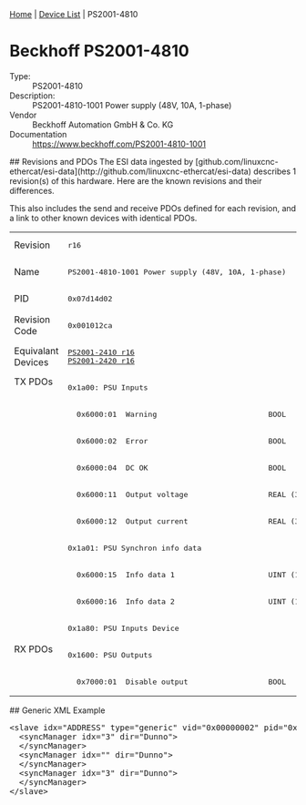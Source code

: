 <div class="nav"><a href="/esi-data">Home</a> | <a href="/esi-data/devices">Device List</a> | PS2001-4810</div>

#  Beckhoff PS2001-4810

<dl>
  <dt>Type:</dt><dd>PS2001-4810</dd>
  <dt>Description:</dt><dd>PS2001-4810-1001 Power supply (48V, 10A, 1-phase)</dd>
  <dt>Vendor</dt><dd>Beckhoff Automation GmbH & Co. KG</dd>
  <dt>Documentation</dt><dd><a href="https://www.beckhoff.com/PS2001-4810-1001">https://www.beckhoff.com/PS2001-4810-1001</a></dd>
</dl>
## Revisions and PDOs
The ESI data ingested by [github.com/linuxcnc-ethercat/esi-data](http://github.com/linuxcnc-ethercat/esi-data) describes 1 revision(s) of this hardware.  Here are the known revisions and their differences.

This also includes the send and receive PDOs defined for each revision, and a link to other known devices with identical PDOs.

<table>
<tr >
<td class="first">Revision</td>
<td ><pre>r16</pre></td>
</tr>
<tr >
<td class="first">Name</td>
<td ><pre>PS2001-4810-1001 Power supply (48V, 10A, 1-phase)</pre></td>
</tr>
<tr >
<td class="first">PID</td>
<td ><pre>0x07d14d02</pre></td>
</tr>
<tr >
<td class="first">Revision Code</td>
<td ><pre>0x001012ca</pre></td>
</tr>
<tr >
<td class="first">Equivalant Devices</td>
<td ><pre><a href="PS2001-2410">PS2001-2410 r16</a><br/><a href="PS2001-2420">PS2001-2420 r16</a></pre></td>
</tr>
<tr class="txpdo pdosection">
<td class="first" rowspan=10 valign=top>TX PDOs</td>
<td><pre>0x1a00: PSU Inputs</pre></td>
<td></td>
</tr>
<tr class="txpdo">
<td ><pre>  0x6000:01  Warning                         BOOL</pre></td>
</tr>
<tr class="txpdo">
<td ><pre>  0x6000:02  Error                           BOOL</pre></td>
</tr>
<tr class="txpdo">
<td ><pre>  0x6000:04  DC OK                           BOOL</pre></td>
</tr>
<tr class="txpdo">
<td ><pre>  0x6000:11  Output voltage                  REAL (32 bits)</pre></td>
</tr>
<tr class="txpdo">
<td ><pre>  0x6000:12  Output current                  REAL (32 bits)</pre></td>
</tr>
<tr class="txpdo pdosection">
<td ><pre>0x1a01: PSU Synchron info data</pre></td>
</tr>
<tr class="txpdo">
<td ><pre>  0x6000:15  Info data 1                     UINT (16 bits)</pre></td>
</tr>
<tr class="txpdo">
<td ><pre>  0x6000:16  Info data 2                     UINT (16 bits)</pre></td>
</tr>
<tr class="txpdo pdosection">
<td ><pre>0x1a80: PSU Inputs Device</pre></td>
</tr>
<tr class="rxpdo pdosection">
<td class="first" rowspan=2 valign=top>RX PDOs</td>
<td><pre>0x1600: PSU Outputs</pre></td>
<td></td>
</tr>
<tr class="rxpdo">
<td ><pre>  0x7000:01  Disable output                  BOOL</pre></td>
</tr>
</table>
## Generic XML Example
<pre class="xml">
&lt;slave idx="ADDRESS" type="generic" vid="0x00000002" pid="0x07d14d02" configPdos="true"&gt;
  &lt;syncManager idx="3" dir="Dunno"&gt;
  &lt;/syncManager&gt;
  &lt;syncManager idx="" dir="Dunno"&gt;
  &lt;/syncManager&gt;
  &lt;syncManager idx="3" dir="Dunno"&gt;
  &lt;/syncManager&gt;
&lt;/slave&gt;
</pre>
